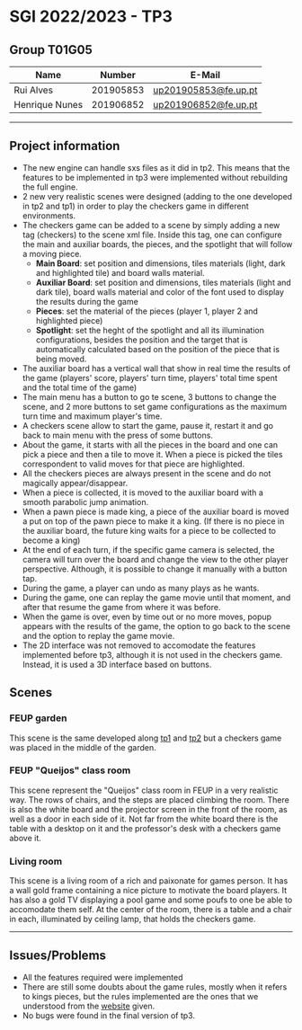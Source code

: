 # SGI 2022/2023 - TP3

## Group T01G05

| Name             | Number    | E-Mail               |
| ---------------- | --------- | -------------------- |
| Rui Alves        | 201905853 | up201905853@fe.up.pt |
| Henrique Nunes   | 201906852 | up201906852@fe.up.pt |

----

## Project information

- The new engine can handle sxs files as it did in tp2. This means that the features to be implemented in tp3 were implemented without rebuilding the full engine.
- 2 new very realistic scenes were designed (adding to the one developed in tp2 and tp1) in order to play the checkers game in different environments.
- The checkers game can be added to a scene by simply adding a new tag (checkers) to the scene xml file. Inside this tag, one can configure the main and auxiliar boards, the pieces, and the spotlight that will follow a moving piece.
  - **Main Board**: set position and dimensions, tiles materials (light, dark and highlighted tile) and board walls material.
  - **Auxiliar Board**: set position and dimensions, tiles materials (light and dark tile), board walls material and color of the font used to display the results during the game
  - **Pieces**: set the material of the pieces (player 1, player 2 and highlighted piece)
  - **Spotlight**: set the heght of the spotlight and all its illumination configurations, besides the position and the target that is automatically calculated based on the position of the piece that is being moved.
- The auxiliar board has a vertical wall that show in real time the results of the game (players' score, players' turn time, players' total time spent and the total time of the game)
- The main menu has a button to go te scene, 3 buttons to change the scene, and 2 more buttons to set game configurations as the maximum turn time and maximum player's time.
- A checkers scene allow to start the game, pause it, restart it and go back to main menu with the press of some buttons.
- About the game, it starts with all the pieces in the board and one can pick a piece and then a tile to move it. When a piece is picked the tiles correspondent to valid moves for that piece are highlighted.
- All the checkers pieces are always present in the scene and do not magically appear/disappear.
- When a piece is collected, it is moved to the auxiliar board with a smooth parabolic jump animation.
- When a pawn piece is made king, a piece of the auxiliar board is moved a put on top of the pawn piece to make it a king. (If there is no piece in the auxiliar board, the future king waits for a piece to be collected to become a king)
- At the end of each turn, if the specific game camera is selected, the camera will turn over the board and change the view to the other player perspective. Although, it is possible to change it manually with a button tap.
- During the game, a player can undo as many plays as he wants.
- During the game, one can replay the game movie until that moment, and after that resume the game from where it was before.
- When the game is over, even by time out or no more moves, popup appears with the results of the game, the option to go back to the scene and the option to replay the game movie.
- The 2D interface was not removed to accomodate the features implemented before tp3, although it is not used in the checkers game. Instead, it is used a 3D interface based on buttons.

## Scenes

### FEUP garden
This scene is the same developed along [tp1](../tp1) and [tp2](../tp2/) but a checkers game was placed in the middle of the garden.

### FEUP "Queijos" class room
This scene represent the "Queijos" class room in FEUP in a very realistic way. The rows of chairs, and the steps are placed climbing the room. There is also the white board and the projector screen in the front of the room, as well as a door in each side of it. Not far from the white board there is the table with a desktop on it and the professor's desk with a checkers game above it.

### Living room
This scene is a living room of a rich and paixonate for games person. It has a wall gold frame containing a nice picture to motivate the board players. It has also a gold TV displaying a pool game and some poufs to one be able to accomodate them self. At the center of the room, there is a table and a chair in each, illuminated by ceiling lamp, that holds the checkers game.

----
## Issues/Problems

- All the features required were implemented
- There are still some doubts about the game rules, mostly when it refers to kings pieces, but the rules implemented are the ones that we understood from the [website](https://www.ultraboardgames.com/checkers/game-rules.php) given.
- No bugs were found in the final version of tp3.
